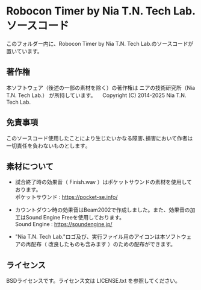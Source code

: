 # Robocon Timer by Nia T.N. Tech Lab.ソースコード
このフォルダー内に、Robocon Timer by Nia T.N. Tech Lab.のソースコードが置いています。

## 著作権
本ソフトウェア（後述の一部の素材を除く）の著作権は ニアの技術研究所（Nia T.N. Tech Lab.） が所持しています。
　Copyright (C) 2014-2025 Nia T.N. Tech Lab.

## 免責事項
このソースコード使用したことにより生じたいかなる障害､損害において作者は一切責任を負わないものとします｡

## 素材について
* 試合終了時の効果音（ Finish.wav ）はポケットサウンドの素材を使用しております。  
ポケットサウンド : https://pocket-se.info/

* カウントダウン時の効果音はBeam2002で作成しました。また、効果音の加工はSound Engine Freeを使用しております。  
Sound Engine : https://soundengine.jp/

* "Nia T.N. Tech Lab."ロゴ及び、実行ファイル用のアイコンは本ソフトウェアの再配布（ 改良したものも含みます ）のための配布ができます。

## ライセンス
BSDライセンスです。ライセンス文は LICENSE.txt を参照してください。
